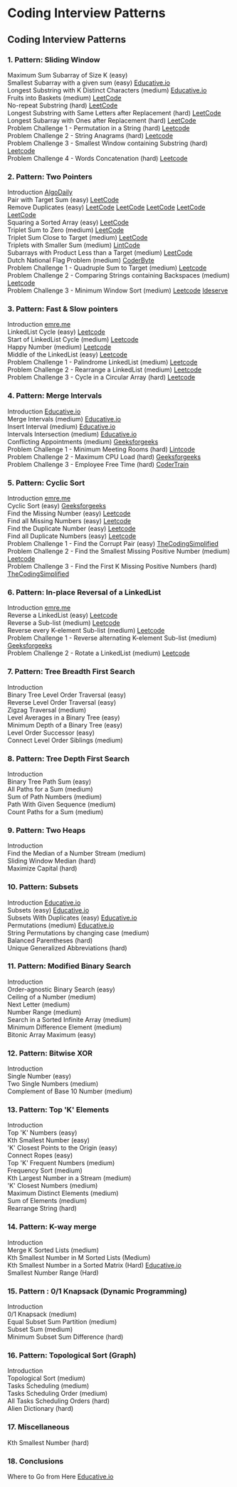 # Coding Interview Patterns

## Coding Interview Patterns

### 1. Pattern: Sliding Window

Maximum Sum Subarray of Size K \(easy\)  
Smallest Subarray with a given sum \(easy\) [Educative.io](https://www.educative.io/courses/grokking-the-coding-interview/7XMlMEQPnnQ)  
Longest Substring with K Distinct Characters \(medium\) [Educative.io](https://www.educative.io/courses/grokking-the-coding-interview/YQQwQMWLx80)  
Fruits into Baskets \(medium\) [LeetCode](https://leetcode.com/problems/fruit-into-baskets/)  
No-repeat Substring \(hard\) [LeetCode](https://leetcode.com/problems/longest-substring-without-repeating-characters/)  
Longest Substring with Same Letters after Replacement \(hard\) [LeetCode](https://leetcode.com/problems/longest-repeating-character-replacement/)  
Longest Subarray with Ones after Replacement \(hard\) [LeetCode](https://leetcode.com/problems/max-consecutive-ones-iii/)  
Problem Challenge 1 - Permutation in a String \(hard\) [Leetcode](https://leetcode.com/problems/permutation-in-string/)  
Problem Challenge 2 - String Anagrams \(hard\) [Leetcode](https://leetcode.com/problems/find-all-anagrams-in-a-string/)  
Problem Challenge 3 - Smallest Window containing Substring \(hard\) [Leetcode](https://leetcode.com/problems/minimum-window-substring/)  
Problem Challenge 4 - Words Concatenation \(hard\) [Leetcode](https://leetcode.com/problems/substring-with-concatenation-of-all-words/)

### 2. Pattern: Two Pointers

Introduction [AlgoDaily](https://www.algodaily.com/lessons/using-the-two-pointer-technique)  
Pair with Target Sum \(easy\) [LeetCode](https://leetcode.com/problems/two-sum/)  
Remove Duplicates \(easy\) [LeetCode](https://leetcode.com/problems/remove-duplicates-from-sorted-list/) [LeetCode](https://leetcode.com/problems/remove-duplicates-from-sorted-list-ii/) [LeetCode](https://leetcode.com/problems/remove-duplicates-from-sorted-array-ii/) [LeetCode](https://leetcode.com/problems/find-the-duplicate-number/) [LeetCode](https://leetcode.com/problems/duplicate-zeros/)  
Squaring a Sorted Array \(easy\) [LeetCode](https://leetcode.com/problems/squares-of-a-sorted-array/)  
Triplet Sum to Zero \(medium\) [LeetCode](https://leetcode.com/problems/3sum/)  
Triplet Sum Close to Target \(medium\) [LeetCode](https://leetcode.com/problems/3sum-closest/)  
Triplets with Smaller Sum \(medium\) [LintCode](https://www.lintcode.com/problem/3sum-smaller/description)  
Subarrays with Product Less than a Target \(medium\) [LeetCode](https://leetcode.com/problems/subarray-product-less-than-k/)  
Dutch National Flag Problem \(medium\) [CoderByte](https://coderbyte.com/algorithm/dutch-national-flag-sorting-problem)  
Problem Challenge 1 - Quadruple Sum to Target \(medium\) [Leetcode](https://leetcode.com/problems/4sum/)  
Problem Challenge 2 - Comparing Strings containing Backspaces \(medium\) [Leetcode](https://leetcode.com/problems/backspace-string-compare/)  
Problem Challenge 3 - Minimum Window Sort \(medium\) [Leetcode](https://leetcode.com/problems/shortest-unsorted-continuous-subarray/) [Ideserve](https://www.ideserve.co.in/learn/minimum-length-subarray-sorting-which-results-in-sorted-array)

### 3. Pattern: Fast & Slow pointers

Introduction [emre.me](https://emre.me/coding-patterns/fast-slow-pointers/)  
LinkedList Cycle \(easy\) [Leetcode](https://leetcode.com/problems/linked-list-cycle/)  
Start of LinkedList Cycle \(medium\) [Leetcode](https://leetcode.com/problems/linked-list-cycle-ii/)  
Happy Number \(medium\) [Leetcode](https://leetcode.com/problems/happy-number/)  
Middle of the LinkedList \(easy\) [Leetcode](https://leetcode.com/problems/middle-of-the-linked-list/)  
Problem Challenge 1 - Palindrome LinkedList \(medium\) [Leetcode](https://leetcode.com/problems/palindrome-linked-list/)  
Problem Challenge 2 - Rearrange a LinkedList \(medium\) [Leetcode](https://leetcode.com/problems/reorder-list/)  
Problem Challenge 3 - Cycle in a Circular Array \(hard\) [Leetcode](https://leetcode.com/problems/circular-array-loop/)

### 4. Pattern: Merge Intervals

Introduction [Educative.io](https://www.educative.io/courses/grokking-the-coding-interview/3YVYvogqXpA)  
Merge Intervals \(medium\) [Educative.io](https://www.educative.io/courses/grokking-the-coding-interview/3jyVPKRA8yx)  
Insert Interval \(medium\) [Educative.io](https://www.educative.io/courses/grokking-the-coding-interview/3jKlyNMJPEM)  
Intervals Intersection \(medium\) [Educative.io](https://www.educative.io/courses/grokking-the-coding-interview/JExVVqRAN9D)  
Conflicting Appointments \(medium\) [Geeksforgeeks](https://www.geeksforgeeks.org/check-if-any-two-intervals-overlap-among-a-given-set-of-intervals/)  
Problem Challenge 1 - Minimum Meeting Rooms \(hard\) [Lintcode](https://www.lintcode.com/problem/meeting-rooms-ii/)  
Problem Challenge 2 - Maximum CPU Load \(hard\) [Geeksforgeeks](https://www.geeksforgeeks.org/maximum-cpu-load-from-the-given-list-of-jobs/)  
Problem Challenge 3 - Employee Free Time \(hard\) [CoderTrain](https://www.codertrain.co/employee-free-time)

### 5. Pattern: Cyclic Sort

Introduction [emre.me](https://emre.me/coding-patterns/cyclic-sort/)  
Cyclic Sort \(easy\) [Geeksforgeeks](https://www.geeksforgeeks.org/sort-an-array-which-contain-1-to-n-values-in-on-using-cycle-sort/)  
Find the Missing Number \(easy\) [Leetcode](https://leetcode.com/problems/missing-number/)  
Find all Missing Numbers \(easy\) [Leetcode](https://leetcode.com/problems/find-all-numbers-disappeared-in-an-array/)  
Find the Duplicate Number \(easy\) [Leetcode](https://leetcode.com/problems/find-the-duplicate-number/)  
Find all Duplicate Numbers \(easy\) [Leetcode](https://leetcode.com/problems/find-all-duplicates-in-an-array/)  
Problem Challenge 1 - Find the Corrupt Pair \(easy\) [TheCodingSimplified](https://thecodingsimplified.com/find-currupt-pair/)  
Problem Challenge 2 - Find the Smallest Missing Positive Number \(medium\) [Leetcode](https://leetcode.com/problems/first-missing-positive/)  
Problem Challenge 3 - Find the First K Missing Positive Numbers \(hard\) [TheCodingSimplified](https://thecodingsimplified.com/find-the-first-k-missing-positive-number/)

### 6. Pattern: In-place Reversal of a LinkedList

Introduction [emre.me](https://emre.me/coding-patterns/in-place-reversal-of-a-linked-list/)  
Reverse a LinkedList \(easy\) [Leetcode](https://leetcode.com/problems/reverse-linked-list/)  
Reverse a Sub-list \(medium\) [Leetcode](https://leetcode.com/problems/reverse-linked-list-ii/)  
Reverse every K-element Sub-list \(medium\) [Leetcode](https://leetcode.com/problems/reverse-nodes-in-k-group/)  
Problem Challenge 1 - Reverse alternating K-element Sub-list \(medium\) [Geeksforgeeks](https://www.geeksforgeeks.org/reverse-alternate-k-nodes-in-a-singly-linked-list/)  
Problem Challenge 2 - Rotate a LinkedList \(medium\) [Leetcode](https://leetcode.com/problems/rotate-list/)

### 7. Pattern: Tree Breadth First Search

Introduction  
Binary Tree Level Order Traversal \(easy\)  
Reverse Level Order Traversal \(easy\)  
Zigzag Traversal \(medium\)  
Level Averages in a Binary Tree \(easy\)  
Minimum Depth of a Binary Tree \(easy\)  
Level Order Successor \(easy\)  
Connect Level Order Siblings \(medium\)

### 8. Pattern: Tree Depth First Search

Introduction  
Binary Tree Path Sum \(easy\)  
All Paths for a Sum \(medium\)  
Sum of Path Numbers \(medium\)  
Path With Given Sequence \(medium\)  
Count Paths for a Sum \(medium\)

### 9. Pattern: Two Heaps

Introduction  
Find the Median of a Number Stream \(medium\)  
Sliding Window Median \(hard\)  
Maximize Capital \(hard\)

### 10. Pattern: Subsets

Introduction [Educative.io](https://www.educative.io/courses/grokking-the-coding-interview/R87WmWYrELz)  
Subsets \(easy\) [Educative.io](https://www.educative.io/courses/grokking-the-coding-interview/gx2OqlvEnWG)  
Subsets With Duplicates \(easy\) [Educative.io](https://www.educative.io/courses/grokking-the-coding-interview/7npk3V3JQNr)  
Permutations \(medium\) [Educative.io](https://www.educative.io/courses/grokking-the-coding-interview/B8R83jyN3KY)  
String Permutations by changing case \(medium\)  
Balanced Parentheses \(hard\)  
Unique Generalized Abbreviations \(hard\)

### 11. Pattern: Modified Binary Search

Introduction  
Order-agnostic Binary Search \(easy\)  
Ceiling of a Number \(medium\)  
Next Letter \(medium\)  
Number Range \(medium\)  
Search in a Sorted Infinite Array \(medium\)  
Minimum Difference Element \(medium\)  
Bitonic Array Maximum \(easy\)

### 12. Pattern: Bitwise XOR

Introduction  
Single Number \(easy\)  
Two Single Numbers \(medium\)  
Complement of Base 10 Number \(medium\)

### 13. Pattern: Top 'K' Elements

Introduction  
Top 'K' Numbers \(easy\)  
Kth Smallest Number \(easy\)  
'K' Closest Points to the Origin \(easy\)  
Connect Ropes \(easy\)  
Top 'K' Frequent Numbers \(medium\)  
Frequency Sort \(medium\)  
Kth Largest Number in a Stream \(medium\)  
'K' Closest Numbers \(medium\)  
Maximum Distinct Elements \(medium\)  
Sum of Elements \(medium\)  
Rearrange String \(hard\)

### 14. Pattern: K-way merge

Introduction  
Merge K Sorted Lists \(medium\)  
Kth Smallest Number in M Sorted Lists \(Medium\)  
Kth Smallest Number in a Sorted Matrix \(Hard\) [Educative.io](https://www.educative.io/courses/grokking-the-coding-interview/x1NJVYKNvqz)  
Smallest Number Range \(Hard\)

### 15. Pattern : 0/1 Knapsack \(Dynamic Programming\)

Introduction  
0/1 Knapsack \(medium\)  
Equal Subset Sum Partition \(medium\)  
Subset Sum \(medium\)  
Minimum Subset Sum Difference \(hard\)

### 16. Pattern: Topological Sort \(Graph\)

Introduction  
Topological Sort \(medium\)  
Tasks Scheduling \(medium\)  
Tasks Scheduling Order \(medium\)  
All Tasks Scheduling Orders \(hard\)  
Alien Dictionary \(hard\)

### 17. Miscellaneous

Kth Smallest Number \(hard\)

### 18. Conclusions

Where to Go from Here [Educative.io](https://www.educative.io/courses/grokking-the-coding-interview/gx3j14p5Y3Y)

